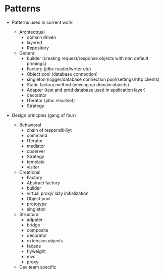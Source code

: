 # Patterns

- Patterns used in current work
  - Archtectrual
    - domain driven
    - layered
    - Repository
  - General
    - builder (creating request/response objects with non default primings)
    - Factory (jdbc reader/writer etc)
    - Object pool (database connection)
    - singleton (logger/database connection pool/settings/http clients)
    - Static factory method (newing up domain objects)
    - Adapter (test and prod database used in application layer)
    - decorator
    - ITerator (jdbc resultset)
    - Strategy

- Design princples (gang of four)
  - Behavioral
    - chain of responsibiliyt
    - command
    - ITerator
    - mediator
    - observer
    - Strategy
    - template
    - visitor
  - Creational
    - Factory
    - Abstract factory
    - builder
    - virtual proxy/ lazy initialization
    - Object pool
    - prototype
    - singleton
  - Structural
    - adpater
    - bridge
    - composite
    - decorator
    - extension objects
    - facade
    - flyweight
    - mvc
    - proxy
  - Dev team specific
